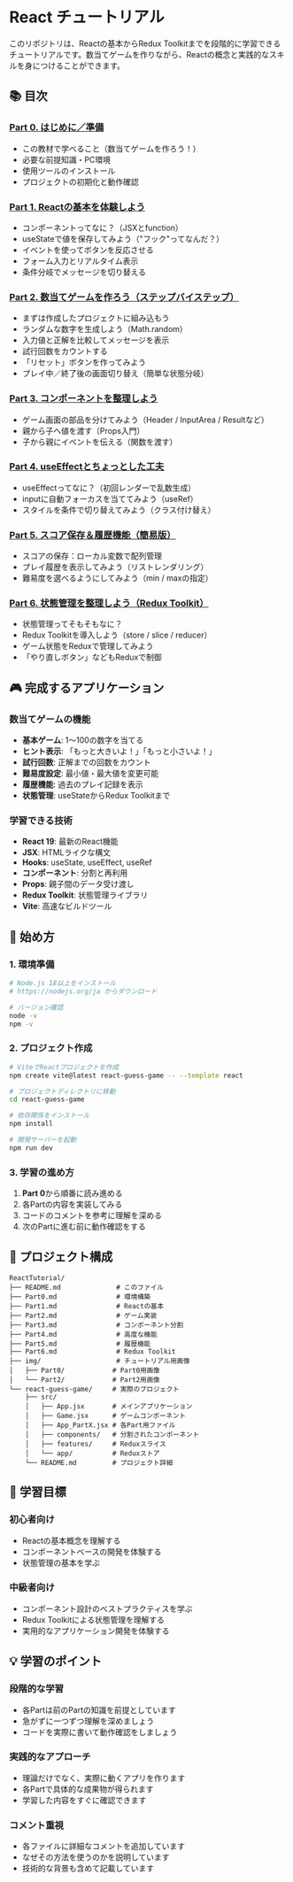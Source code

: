 # React チュートリアル

このリポジトリは、Reactの基本からRedux Toolkitまでを段階的に学習できるチュートリアルです。数当てゲームを作りながら、Reactの概念と実践的なスキルを身につけることができます。

## 📚 目次

### [Part 0. はじめに／準備](./Part0.md)
- この教材で学べること（数当てゲームを作ろう！）
- 必要な前提知識・PC環境
- 使用ツールのインストール
- プロジェクトの初期化と動作確認

### [Part 1. Reactの基本を体験しよう](./Part1.md)
- コンポーネントってなに？（JSXとfunction）
- useStateで値を保存してみよう（"フック"ってなんだ？）
- イベントを使ってボタンを反応させる
- フォーム入力とリアルタイム表示
- 条件分岐でメッセージを切り替える

### [Part 2. 数当てゲームを作ろう（ステップバイステップ）](./Part2.md)
- まずは作成したプロジェクトに組み込もう
- ランダムな数字を生成しよう（Math.random）
- 入力値と正解を比較してメッセージを表示
- 試行回数をカウントする
- 「リセット」ボタンを作ってみよう
- プレイ中／終了後の画面切り替え（簡単な状態分岐）

### [Part 3. コンポーネントを整理しよう](./Part3.md)
- ゲーム画面の部品を分けてみよう（Header / InputArea / Resultなど）
- 親から子へ値を渡す（Props入門）
- 子から親にイベントを伝える（関数を渡す）

### [Part 4. useEffectとちょっとした工夫](./Part4.md)
- useEffectってなに？（初回レンダーで乱数生成）
- inputに自動フォーカスを当ててみよう（useRef）
- スタイルを条件で切り替えてみよう（クラス付け替え）

### [Part 5. スコア保存＆履歴機能（簡易版）](./Part5.md)
- スコアの保存：ローカル変数で配列管理
- プレイ履歴を表示してみよう（リストレンダリング）
- 難易度を選べるようにしてみよう（min / maxの指定）

### [Part 6. 状態管理を整理しよう（Redux Toolkit）](./Part6.md)
- 状態管理ってそもそもなに？
- Redux Toolkitを導入しよう（store / slice / reducer）
- ゲーム状態をReduxで管理してみよう
- 「やり直しボタン」などもReduxで制御

## 🎮 完成するアプリケーション

### 数当てゲームの機能
- **基本ゲーム**: 1〜100の数字を当てる
- **ヒント表示**: 「もっと大きいよ！」「もっと小さいよ！」
- **試行回数**: 正解までの回数をカウント
- **難易度設定**: 最小値・最大値を変更可能
- **履歴機能**: 過去のプレイ記録を表示
- **状態管理**: useStateからRedux Toolkitまで

### 学習できる技術
- **React 19**: 最新のReact機能
- **JSX**: HTMLライクな構文
- **Hooks**: useState, useEffect, useRef
- **コンポーネント**: 分割と再利用
- **Props**: 親子間のデータ受け渡し
- **Redux Toolkit**: 状態管理ライブラリ
- **Vite**: 高速なビルドツール

## 🚀 始め方

### 1. 環境準備
```bash
# Node.js 18以上をインストール
# https://nodejs.org/ja からダウンロード

# バージョン確認
node -v
npm -v
```

### 2. プロジェクト作成
```bash
# ViteでReactプロジェクトを作成
npm create vite@latest react-guess-game -- --template react

# プロジェクトディレクトリに移動
cd react-guess-game

# 依存関係をインストール
npm install

# 開発サーバーを起動
npm run dev
```

### 3. 学習の進め方
1. **Part 0**から順番に読み進める
2. 各Partの内容を実装してみる
3. コードのコメントを参考に理解を深める
4. 次のPartに進む前に動作確認をする

## 📁 プロジェクト構成

```
ReactTutorial/
├── README.md              # このファイル
├── Part0.md               # 環境構築
├── Part1.md               # Reactの基本
├── Part2.md               # ゲーム実装
├── Part3.md               # コンポーネント分割
├── Part4.md               # 高度な機能
├── Part5.md               # 履歴機能
├── Part6.md               # Redux Toolkit
├── img/                   # チュートリアル用画像
│   ├── Part0/            # Part0用画像
│   └── Part2/            # Part2用画像
└── react-guess-game/     # 実際のプロジェクト
    ├── src/
    │   ├── App.jsx       # メインアプリケーション
    │   ├── Game.jsx      # ゲームコンポーネント
    │   ├── App_PartX.jsx # 各Part用ファイル
    │   ├── components/   # 分割されたコンポーネント
    │   ├── features/     # Reduxスライス
    │   └── app/          # Reduxストア
    └── README.md         # プロジェクト詳細
```

## 🎯 学習目標

### 初心者向け
- Reactの基本概念を理解する
- コンポーネントベースの開発を体験する
- 状態管理の基本を学ぶ

### 中級者向け
- コンポーネント設計のベストプラクティスを学ぶ
- Redux Toolkitによる状態管理を理解する
- 実用的なアプリケーション開発を体験する

## 💡 学習のポイント

### 段階的な学習
- 各Partは前のPartの知識を前提としています
- 急がずに一つずつ理解を深めましょう
- コードを実際に書いて動作確認をしましょう

### 実践的なアプローチ
- 理論だけでなく、実際に動くアプリを作ります
- 各Partで具体的な成果物が得られます
- 学習した内容をすぐに確認できます

### コメント重視
- 各ファイルに詳細なコメントを追加しています
- なぜその方法を使うのかを説明しています
- 技術的な背景も含めて記載しています
